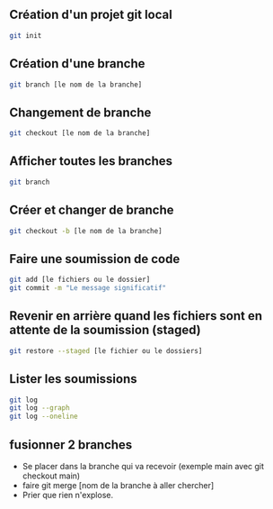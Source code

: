 ## Création d'un projet git local  
``` sh title="Console"
git init
```  

## Création d'une branche  
``` sh title="Console"
git branch [le nom de la branche]  
```  

## Changement de branche 
``` sh title="Console" 
git checkout [le nom de la branche]  
```    
## Afficher toutes les branches  
``` sh title="Console" 
git branch  
```  
## Créer et changer de branche  
``` sh title="Console" 
git checkout -b [le nom de la branche]  
```  
## Faire une soumission de code  
``` sh title="Console" 
git add [le fichiers ou le dossier]  
git commit -m "Le message significatif"  
```  
## Revenir en arrière quand les fichiers sont en attente de la soumission (staged)
``` sh title="Console" 
git restore --staged [le fichier ou le dossiers]  
```  
## Lister les soumissions
``` sh title="Console" 
git log  
git log --graph  
git log --oneline  
```  
## fusionner 2 branches
- Se placer dans la branche qui va recevoir (exemple main avec git checkout main)  
- faire git merge [nom de la branche à aller chercher]  
- Prier que rien n'explose.  



